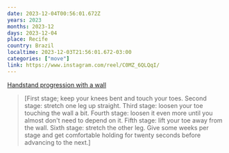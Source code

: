 ```yaml
---
date: 2023-12-04T00:56:01.672Z
years: 2023
months: 2023-12
days: 2023-12-04
place: Recife
country: Brazil
localtime: 2023-12-03T21:56:01.672-03:00
categories: ["move"]
link: https://www.instagram.com/reel/C0MZ_6QLQqI/
---
```

[Handstand progression with a wall](https://www.instagram.com/reel/C0MZ_6QLQqI/)

> [First stage; keep your knees bent and touch your toes. Second stage: stretch one leg up straight. Third stage: loosen your toe touching the wall a bit. Fourth stage: loosen it even more until you almost don't need to depend on it. Fifth stage: lift your toe away from the wall. Sixth stage: stretch the other leg. Give some weeks per stage and get comfortable holding for twenty seconds before advancing to the next.]
